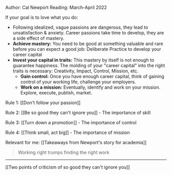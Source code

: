 Author: Cal Newport
Reading: March-April 2022

If your goal is to love what you do:
- Following idealized, vague passions are dangerous, they lead to unsatisfaction & anxiety. Career passions take time to develop, they are a side effect of mastery.
- **Achieve mastery:** You need to be good at something valuable and rare before you can expect a good job: Deliberate Practice to develop your career capital
- **Invest your capital in traits:** This mastery by itself is not enough to guarantee happiness. The molding of your "career capital" into the right traits is necessary: Creativity, Impact, Control, Mission, etc.
    - **Gain control:** Once you have enough career capital, think of gaining control of your working life, challenge your employers.
    - **Work on a mission:** Eventually, identify and work on your mission. Explore, execute, publish, market. 

Rule 1: [[Don't follow your passion]]

Rule 2: [[Be so good they can't ignore you]] - The importance of skill

Rule 3: [[Turn down a promotion]] - The importance of control

Rule 4: [[Think small, act big]] - The importance of mission

Relevant for me: [[Takeaways from Newport's story for academia]]

> Working right trumps finding the right work

---

[[Two points of criticism of so good they can't ignore you]]